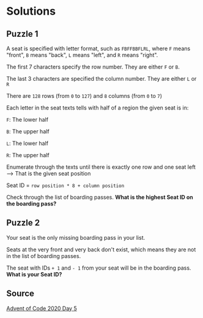 # Solutions

## Puzzle 1

A seat is specified with letter format, such as `FBFFBBFLRL`,
where `F` means "front", `B` means "back", `L` means "left", and `R` means "right".

The first 7 characters specify the row number. They are either `F` or `B`.

The last 3 characters are specified the column number. They are either `L` or `R`

There are `128` rows (from `0` to `127`) and `8` columns (from `0` to `7`)

Each letter in the seat texts tells with half of a region the given seat is in:

`F`: The lower half

`B`: The upper half

`L`: The lower half

`R`: The upper half

Enumerate through the texts until there is exactly one row and one seat left --> That is the given seat position

Seat ID = `row position * 8 + column position`

Check through the list of boarding passes. **What is the highest Seat ID on the boarding pass?**

## Puzzle 2

Your seat is the only missing boarding pass in your list.

Seats at the very front and very back don't exist, which means they are not in the list of boarding passes.

The seat with IDs `+ 1` and `- 1` from your seat will be in the boarding pass. **What is your Seat ID?**

## Source

[Advent of Code 2020 Day 5](https://adventofcode.com/2020/day/5 "AoC 2020 Day 5")
